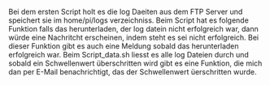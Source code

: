 Bei dem ersten Script holt es die log Daeiten aus dem FTP Server und speichert sie im home/pi/logs verzeichniss.
Beim Script hat es folgende Funktion falls das herunterladen, der log datein nicht erfolgreich war, dann würde eine Nachritcht erscheinen, indem steht es sei nicht erfolgreich.
Bei dieser Funktion gibt es auch eine Meldung sobald das herunterladen erfolgreich war.
Beim Script_data.sh liesst es alle log Dateien durch und sobald ein Schwellenwert überschritten wird gibt es eine Funktion, die mich dan per E-Mail benachrichtigt, das der Schwellenwert üerschritten wurde.
